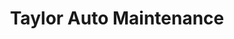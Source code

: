 ---
title: "Taylor Auto Maintenance"
url: /hazel-park/taylor-auto-maintenance/
shop: Autowerkstatt
---